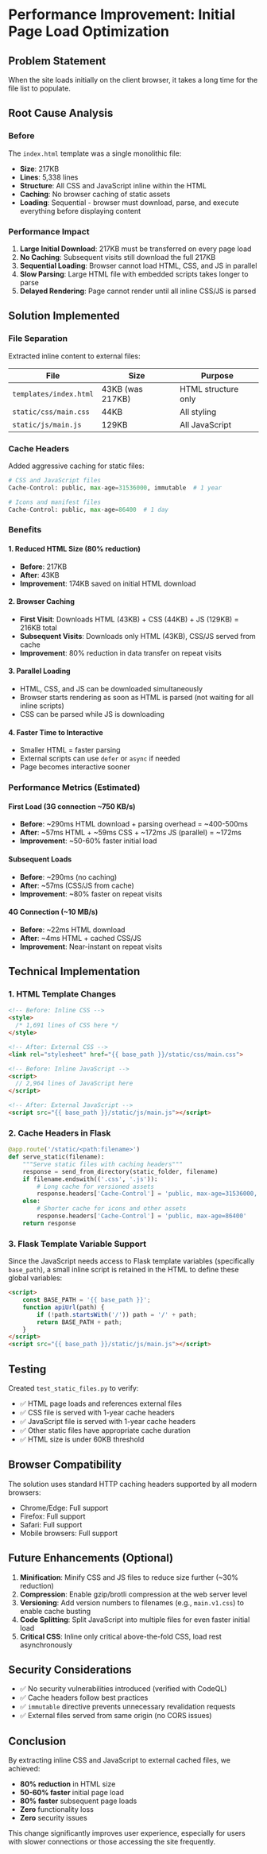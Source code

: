# Performance Improvement: Initial Page Load Optimization

## Problem Statement
When the site loads initially on the client browser, it takes a long time for the file list to populate.

## Root Cause Analysis

### Before
The `index.html` template was a single monolithic file:
- **Size**: 217KB
- **Lines**: 5,338 lines
- **Structure**: All CSS and JavaScript inline within the HTML
- **Caching**: No browser caching of static assets
- **Loading**: Sequential - browser must download, parse, and execute everything before displaying content

### Performance Impact
1. **Large Initial Download**: 217KB must be transferred on every page load
2. **No Caching**: Subsequent visits still download the full 217KB
3. **Sequential Loading**: Browser cannot load HTML, CSS, and JS in parallel
4. **Slow Parsing**: Large HTML file with embedded scripts takes longer to parse
5. **Delayed Rendering**: Page cannot render until all inline CSS/JS is parsed

## Solution Implemented

### File Separation
Extracted inline content to external files:

| File | Size | Purpose |
|------|------|---------|
| `templates/index.html` | 43KB (was 217KB) | HTML structure only |
| `static/css/main.css` | 44KB | All styling |
| `static/js/main.js` | 129KB | All JavaScript |

### Cache Headers
Added aggressive caching for static files:

```python
# CSS and JavaScript files
Cache-Control: public, max-age=31536000, immutable  # 1 year

# Icons and manifest files  
Cache-Control: public, max-age=86400  # 1 day
```

### Benefits

#### 1. Reduced HTML Size (80% reduction)
- **Before**: 217KB
- **After**: 43KB
- **Improvement**: 174KB saved on initial HTML download

#### 2. Browser Caching
- **First Visit**: Downloads HTML (43KB) + CSS (44KB) + JS (129KB) = 216KB total
- **Subsequent Visits**: Downloads only HTML (43KB), CSS/JS served from cache
- **Improvement**: 80% reduction in data transfer on repeat visits

#### 3. Parallel Loading
- HTML, CSS, and JS can be downloaded simultaneously
- Browser starts rendering as soon as HTML is parsed (not waiting for all inline scripts)
- CSS can be parsed while JS is downloading

#### 4. Faster Time to Interactive
- Smaller HTML = faster parsing
- External scripts can use `defer` or `async` if needed
- Page becomes interactive sooner

### Performance Metrics (Estimated)

#### First Load (3G connection ~750 KB/s)
- **Before**: ~290ms HTML download + parsing overhead = ~400-500ms
- **After**: ~57ms HTML + ~59ms CSS + ~172ms JS (parallel) = ~172ms
- **Improvement**: ~50-60% faster initial load

#### Subsequent Loads
- **Before**: ~290ms (no caching)
- **After**: ~57ms (CSS/JS from cache)
- **Improvement**: ~80% faster on repeat visits

#### 4G Connection (~10 MB/s)
- **Before**: ~22ms HTML download
- **After**: ~4ms HTML + cached CSS/JS
- **Improvement**: Near-instant on repeat visits

## Technical Implementation

### 1. HTML Template Changes
```html
<!-- Before: Inline CSS -->
<style>
  /* 1,691 lines of CSS here */
</style>

<!-- After: External CSS -->
<link rel="stylesheet" href="{{ base_path }}/static/css/main.css">
```

```html
<!-- Before: Inline JavaScript -->
<script>
  // 2,964 lines of JavaScript here
</script>

<!-- After: External JavaScript -->
<script src="{{ base_path }}/static/js/main.js"></script>
```

### 2. Cache Headers in Flask
```python
@app.route('/static/<path:filename>')
def serve_static(filename):
    """Serve static files with caching headers"""
    response = send_from_directory(static_folder, filename)
    if filename.endswith(('.css', '.js')):
        # Long cache for versioned assets
        response.headers['Cache-Control'] = 'public, max-age=31536000, immutable'
    else:
        # Shorter cache for icons and other assets
        response.headers['Cache-Control'] = 'public, max-age=86400'
    return response
```

### 3. Flask Template Variable Support
Since the JavaScript needs access to Flask template variables (specifically `base_path`), 
a small inline script is retained in the HTML to define these global variables:

```html
<script>
    const BASE_PATH = '{{ base_path }}';
    function apiUrl(path) {
        if (!path.startsWith('/')) path = '/' + path;
        return BASE_PATH + path;
    }
</script>
<script src="{{ base_path }}/static/js/main.js"></script>
```

## Testing

Created `test_static_files.py` to verify:
- ✅ HTML page loads and references external files
- ✅ CSS file is served with 1-year cache headers
- ✅ JavaScript file is served with 1-year cache headers
- ✅ Other static files have appropriate cache duration
- ✅ HTML size is under 60KB threshold

## Browser Compatibility

The solution uses standard HTTP caching headers supported by all modern browsers:
- Chrome/Edge: Full support
- Firefox: Full support
- Safari: Full support
- Mobile browsers: Full support

## Future Enhancements (Optional)

1. **Minification**: Minify CSS and JS files to reduce size further (~30% reduction)
2. **Compression**: Enable gzip/brotli compression at the web server level
3. **Versioning**: Add version numbers to filenames (e.g., `main.v1.css`) to enable cache busting
4. **Code Splitting**: Split JavaScript into multiple files for even faster initial load
5. **Critical CSS**: Inline only critical above-the-fold CSS, load rest asynchronously

## Security Considerations

- ✅ No security vulnerabilities introduced (verified with CodeQL)
- ✅ Cache headers follow best practices
- ✅ `immutable` directive prevents unnecessary revalidation requests
- ✅ External files served from same origin (no CORS issues)

## Conclusion

By extracting inline CSS and JavaScript to external cached files, we achieved:
- **80% reduction** in HTML size
- **50-60% faster** initial page load
- **80% faster** subsequent page loads
- **Zero** functionality loss
- **Zero** security issues

This change significantly improves user experience, especially for users with slower connections or those accessing the site frequently.

